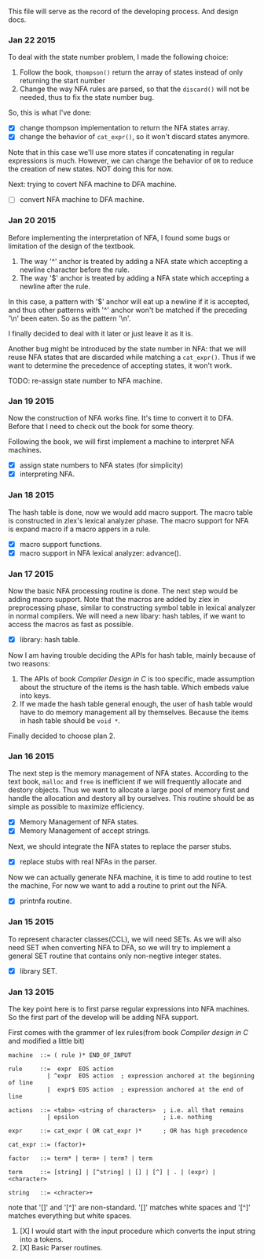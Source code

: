 This file will serve as the record of the developing process. And design docs.

### Jan 22 2015
To deal with the state number problem, I made the following choice:
1. Follow the book, `thompson()` return the array of states instead of only
   returning the start number
2. Change the way NFA rules are parsed, so that the `discard()` will not be
   needed, thus to fix the state number bug.

So, this is what I've done:
- [X] change thompson implementation to return the NFA states array.
- [X] change the behavior of `cat_expr()`, so it won't discard states anymore.

Note that in this case we'll use more states if concatenating in regular
expressions is much. However, we can change the behavior of `OR` to reduce the
creation of new states. NOT doing this for now.

Next: trying to covert NFA machine to DFA machine.
- [ ] convert NFA machine to DFA machine.

### Jan 20 2015
Before implementing the interpretation of NFA, I found some bugs or limitation
of the design of the textbook.

1. The way '^' anchor is treated by adding a NFA state which accepting a newline
character before the rule.
2. The way '$' anchor is treated by adding a NFA state which accepting a newline
after the rule.

In this case, a pattern with '$' anchor will eat up a newline if it is accepted,
and thus other patterns with '^' anchor won't be matched if the preceding
'\n' been eaten. So as the pattern '\n'.

I finally decided to deal with it later or just leave it as it is.

Another bug might be introduced by the state number in NFA: that we will reuse
NFA states that are discarded while matching a `cat_expr()`. Thus if we want to
determine the precedence of accepting states, it won't work.

TODO: re-assign state number to NFA machine.

### Jan 19 2015
Now the construction of NFA works fine. It's time to convert it to DFA. Before
that I need to check out the book for some theory.

Following the book, we will first implement a machine to interpret NFA
machines.

- [X] assign state numbers to NFA states (for simplicity)
- [X] interpreting NFA.

### Jan 18 2015
The hash table is done, now we would add macro support. The macro
table is constructed in zlex's lexical analyzer phase. The macro
support for NFA is expand macro if a macro appers in a rule.

- [X] macro support functions.
- [X] macro support in NFA lexical analyzer: advance().

### Jan 17 2015
Now the basic NFA processing routine is done. The next step would be adding
macro support. Note that the macros are added by zlex in preprocessing phase,
similar to constructing symbol table in lexical analyzer in normal compilers.
We will need a new libary: hash tables, if we want to access the macros as
fast as possible.

- [X] library: hash table.

Now I am having trouble deciding the APIs for hash table, mainly
because of two reasons:
1. The APIs of book _Compiler Design in C_ is too specific, made
   assumption about the structure of the items is the hash
   table. Which embeds value into keys.
2. If we made the hash table general enough, the user of hash table
   would have to do memory management all by themselves. Because the
   items in hash table should be `void *`.

Finally decided to choose plan 2.

### Jan 16 2015
The next step is the memory management of NFA states. According to the text
book, `malloc` and `free` is inefficient if we will frequently allocate and
destory objects. Thus we want to allocate a large pool of memory first and
handle the allocation and destory all by ourselves. This routine should be as
simple as possible to maximize efficiency.

- [X] Memory Management of NFA states.
- [X] Memory Management of accept strings.

Next, we should integrate the NFA states to replace the parser stubs.
- [X] replace stubs with real NFAs in the parser.

Now we can actually generate NFA machine, it is time to add routine to test
the machine, For now we want to add a routine to print out the NFA.
- [X] printnfa routine.

### Jan 15 2015
To represent character classes(CCL), we will need SETs. As we will also need
SET when converting NFA to DFA, so we will try to implement a general SET
routine that contains only non-negtive integer states.

- [X] library SET.

### Jan 13 2015
The key point here is to first parse regular expressions into NFA machines. So
the first part of the develop will be adding NFA support.

First comes with the grammer of lex rules(from book _Compiler design in C_ and
modified a little bit)
```
machine  ::= ( rule )* END_OF_INPUT

rule     ::=  expr  EOS action
           | ^expr  EOS action  ; expression anchored at the beginning of line
           |  expr$ EOS action  ; expression anchored at the end of line

actions  ::= <tabs> <string of characters>  ; i.e. all that remains
           | epsilon                        ; i.e. nothing

expr     ::= cat_expr ( OR cat_expr )*      ; OR has high precedence

cat_expr ::= (factor)+

factor   ::= term* | term+ | term? | term

term     ::= [string] | [^string] | [] | [^] | . | (expr) | <character>

string   ::= <chracter>+
```
note that '[]' and '[^]' are non-standard. '[]' matches white spaces and '[^]'
matches everything but white spaces.

1. [X] I would start with the input procedure which converts the input string
into a tokens.
2. [X] Basic Parser routines.
